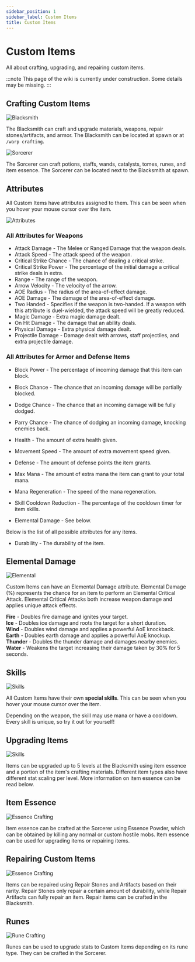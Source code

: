 ```yaml
---
sidebar_position: 1
sidebar_label: Custom Items
title: Custom Items
---
```


# Custom Items
All about crafting, upgrading, and repairing custom items.

:::note
This page of the wiki is currently under construction. Some details may be missing.
:::

## Crafting Custom Items

![Blacksmith](./img/blacksmith.png)

The Blacksmith can craft and upgrade materials, weapons, repair stones/artifacts, and armor. The Blacksmith can be located at spawn or at `/warp crafting`.

![Sorcerer](./img/sorcerer.png)

The Sorcerer can craft potions, staffs, wands, catalysts, tomes, runes, and item essence. The Sorcerer can be located next to the Blacksmith at spawn.

## Attributes

All Custom Items have attributes assigned to them. This can be seen when you hover your mouse cursor over the item.

![Attributes](./img/attributes.png)

### All Attributes for Weapons

* Attack Damage - The Melee or Ranged Damage that the weapon deals. <br />
* Attack Speed - The attack speed of the weapon. <br />
* Critical Strike Chance - The chance of dealing a critical strike. <br />
* Critical Strike Power - The percentage of the initial damage a critical strike deals in extra. <br />
* Range - The range of the weapon. <br />
* Arrow Velocity - The velocity of the arrow. <br />
* AOE Radius - The radius of the area-of-effect damage. <br />
* AOE Damage - The damage of the area-of-effect damage. <br />
* Two Handed - Specifies if the weapon is two-handed. If a weapon with this attribute is duel-wielded, the attack speed will be greatly reduced. <br />
* Magic Damage - Extra magic damage dealt. <br />
* On Hit Damage - The damage that an ability deals. <br />
* Physical Damage - Extra physical damage dealt. <br />
* Projectile Damage - Damage dealt with arrows, staff projectiles, and extra projectile damage. <br />

### All Attributes for Armor and Defense Items

* Block Power - The percentage of incoming damage that this item can block. <br /> 
* Block Chance - The chance that an incoming damage will be partially blocked. <br /> 
* Dodge Chance - The chance that an incoming damage will be fully dodged. <br /> 
* Parry Chance - The chance of dodging an incoming damage, knocking enemies back. <br />
* Health - The amount of extra health given. <br />
* Movement Speed - The amount of extra movement speed given. <br />
* Defense - The amount of defense points the item grants. <br />

* Max Mana - The amount of extra mana the item can grant to your total mana. <br />
* Mana Regeneration - The speed of the mana regeneration. <br />
* Skill Cooldown Reduction - The percentage of the cooldown timer for item skills. <br />

* Elemental Damage - See below.

Below is the list of all possible attributes for any items.

* Durability - The durability of the item.

## Elemental Damage

![Elemental](./img/elemental.png)

Custom Items can have an Elemental Damage attribute. Elemental Damage (%) represents the chance for an item to perform an Elemental Critical Attack. Elemental Critical Attacks both increase weapon damage and applies unique attack effects.

**Fire** - Doubles fire damage and ignites your target. <br />
**Ice** - Doubles ice damage and roots the target for a short duration. <br />
**Wind** - Doubles wind damage and applies a powerful AoE knockback. <br />
**Earth** - Doubles earth damage and applies a powerful AoE knockup. <br />
**Thunder** - Doubles the thunder damage and damages nearby enemies. <br />
**Water** - Weakens the target increasing their damage taken by 30% for 5 seconds. <br />

## Skills

![Skills](./img/skills.png)

All Custom Items have their own **special skills**. This can be seen when you hover your mouse cursor over the item.

Depending on the weapon, the skill may use mana or have a cooldown. Every skill is unique, so try it out for yourself!

## Upgrading Items

![Skills](./img/upgrade-station.png)

Items can be upgraded up to 5 levels at the Blacksmith using item essence and a portion of the item's crafting materials. Different item types also have different stat scaling per level. More information on item essence can be read below.

## Item Essence

![Essence Crafting](./img/essence-crafting.png)

Item essence can be crafted at the Sorcerer using Essence Powder, which can be obtained by killing any normal or custom hostile mobs. Item essence can be used for upgrading items or repairing items. 

## Repairing Custom Items

![Essence Crafting](./img/repairing.png)

Items can be repaired using Repair Stones and Artifacts based on their rarity. Repair Stones only repair a certain amount of durability, while Repair Artifacts can fully repair an item. Repair items can be crafted in the Blacksmith.

## Runes

![Rune Crafting](./img/rune-crafting.png)

Runes can be used to upgrade stats to Custom Items depending on its rune type. They can be crafted in the Sorcerer.

